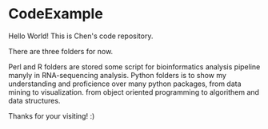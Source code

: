 # CodeExample
Hello World!
This is Chen's code repository. 

There are three folders for now. 

  Perl and R folders are stored some script for bioinformatics analysis pipeline manyly in RNA-sequencing analysis.
  Python folders is to show my understanding and proficience over many python packages, from data mining to visualization. from object oriented programming to algorithem and data structures.

Thanks for your visiting! :)
